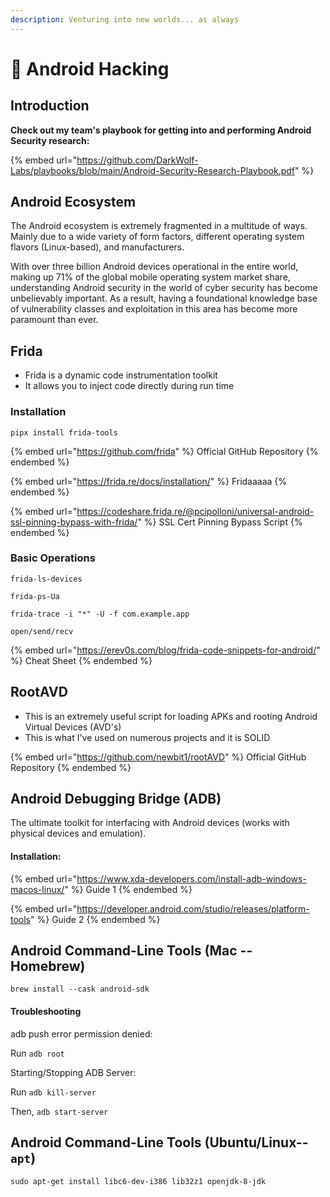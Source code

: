 ```yaml
---
description: Venturing into new worlds... as always
---
```


# 🤖 Android Hacking

## Introduction

**Check out my team's playbook for getting into and performing Android Security research:**

{% embed url="https://github.com/DarkWolf-Labs/playbooks/blob/main/Android-Security-Research-Playbook.pdf" %}

## Android Ecosystem

The Android ecosystem is extremely fragmented in a multitude of ways. Mainly due to a wide variety of form factors, different operating system flavors (Linux-based), and manufacturers.&#x20;

With over three billion Android devices operational in the entire world, making up 71% of the global mobile operating system market share, understanding Android security in the world of cyber security has become unbelievably important. As a result, having a foundational knowledge base of vulnerability classes and exploitation in this area has become more paramount than ever.&#x20;

## Frida

* Frida is a dynamic code instrumentation toolkit
* It allows you to inject code directly during run time

### Installation

```
pipx install frida-tools
```

{% embed url="https://github.com/frida" %}
Official GitHub Repository
{% endembed %}

{% embed url="https://frida.re/docs/installation/" %}
Fridaaaaa
{% endembed %}

{% embed url="https://codeshare.frida.re/@pcipolloni/universal-android-ssl-pinning-bypass-with-frida/" %}
SSL Cert Pinning Bypass Script
{% endembed %}

### Basic Operations

```
frida-ls-devices

frida-ps-Ua

frida-trace -i "*" -U -f com.example.app

open/send/recv
```

{% embed url="https://erev0s.com/blog/frida-code-snippets-for-android/" %}
Cheat Sheet
{% endembed %}

## RootAVD

* This is an extremely useful script for loading APKs and rooting Android Virtual Devices (AVD's)
* This is what I've used on numerous projects and it is SOLID

{% embed url="https://github.com/newbit1/rootAVD" %}
Official GitHub Repository
{% endembed %}

## Android Debugging Bridge (ADB)

The ultimate toolkit for interfacing with Android devices (works with physical devices and emulation).

#### Installation:

{% embed url="https://www.xda-developers.com/install-adb-windows-macos-linux/" %}
Guide 1
{% endembed %}

{% embed url="https://developer.android.com/studio/releases/platform-tools" %}
Guide 2
{% endembed %}

## Android Command-Line Tools (Mac -- Homebrew)

`brew install --cask android-sdk`

#### Troubleshooting

adb push error permission denied:

Run `adb root`

Starting/Stopping ADB Server:

Run `adb kill-server`

Then, `adb start-server`

## Android Command-Line Tools (Ubuntu/Linux-- `apt`)

```
sudo apt-get install libc6-dev-i386 lib32z1 openjdk-8-jdk
```
